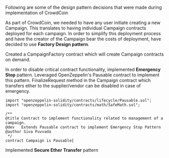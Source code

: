 Following are some of the design pattern decisions that were made during implementation of CrowdCoin

As part of CrowdCoin, we needed to have any user initiate creating a new Campaign. This translates to having individual Campaign contracts deployed for each campaign. In order to simplify this deployment process and have the creator of the Campaign bear the costs of deployment, have decided to use **Factory Design pattern**.

Created a CampaignFactory contract which will create Campaign contracts on demand.

In order to disable critical contract functionality, implemented **Emergency Stop** pattern. Leveraged OpenZeppelin's Pausable contract to implement this pattern. FinalizeRequest method in the Campaign contract which transfers ether to the supplier/vendor can be disabled in case of emergency.

```
import "openzeppelin-solidity/contracts/lifecycle/Pausable.sol";
import "openzeppelin-solidity/contracts/math/SafeMath.sol";

/**
@title Contract to implement functionality related to management of a campaign. 
@dev   Extends Pausable contract to implement Emergency Stop Pattern
@author Siva Puvvada
 */
contract Campaign is Pausable{
```

Implemented **Secure Ether Transfer** pattern 
